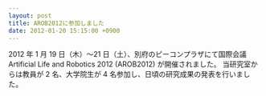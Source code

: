 ```yaml
---
layout: post
title: AROB2012に参加しました
date: 2012-01-20 15:15:00 +0900
---
```


2012 年 1 月 19 日（木）〜21 日（土）、別府のピーコンプラザにて国際会議 Artificial Life and Robotics 2012 (AROB2012) が開催されました。
当研究室からは教員が 2 名、大学院生が 4 名参加し、日頃の研究成果の発表を行いました。